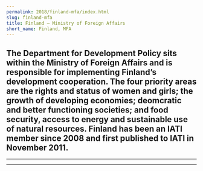 ```yaml
---
permalink: 2018/finland-mfa/index.html
slug: finland-mfa
title: Finland – Ministry of Foreign Affairs
short_name: Finland, MFA
---
```

The Department for Development Policy sits within the Ministry of Foreign Affairs and is responsible for implementing Finland’s development cooperation. The four priority areas are the rights and status of women and girls; the growth of developing economies; deomcratic and better functioning societies; and food security, access to energy and sustainable use of natural resources. Finland has been an IATI member since 2008 and first published to IATI in November 2011.
---

---

---
